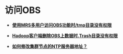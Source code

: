 # 访问OBS<a name="mrs_03_0225"></a>

-   **[使用MRS多用户访问OBS功能时/tmp目录没有权限](使用MRS多用户访问OBS功能时-tmp目录没有权限.md)**  

-   **[Hadoop客户端删除OBS上数据时.Trash目录没有权限](Hadoop客户端删除OBS上数据时-Trash目录没有权限.md)**  

-   **[如何修改集群节点的NTP服务器地址？](如何修改集群节点的NTP服务器地址.md)**  



